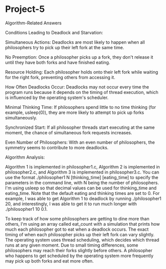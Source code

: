 # Project-5

Algorithm-Related Answers

Conditions Leading to Deadlock and Starvation:

Simultaneous Actions: 
Deadlocks are most likely to happen when all philosophers try to pick up their left fork at the same time.

No Preemption:
Once a philosopher picks up a fork, they don't release it until they have both forks and have finished eating.

Resource Holding: 
Each philosopher holds onto their left fork while waiting for the right fork, preventing others from accessing it.

How Often Deadlocks Occur:
Deadlocks may not occur every time the program runs because it depends on the timing of thread execution, which is influenced by the operating system's scheduler.

Minimal Thinking Time: 
If philosophers spend little to no time thinking (for example, usleep(0)), they are more likely to attempt to pick up forks simultaneously.

Synchronized Start: 
If all philosopher threads start executing at the same moment, the chance of simultaneous fork requests increases.

Even Number of Philosophers: 
With an even number of philosophers, the symmetry seems to contribute to more deadlocks.

Algorithm Analysis:

Algorithm 1 is implemented in philosopher1.c, Algorithm 2 is implemented in philosopher2.c, and Algorithm 3 is implemented in philosopher3.c. You can use the format ./philosopher1 N [thinking_time] [eating_time] to specify the parameters in the command line, with N being the number of philosophers. I'm using usleep so that decimal values can be used for thinking_time and eating_time. Note that the default eating and thinking times are set to 0. For example, I was able to get Algorithm 1 to deadlock by running ./philosopher1 20, and interestingly, I was able to get it to run much longer with ./philosopher1 10 0.1.

To keep track of how some philosophers are getting to dine more than others, I'm using an array called eat_count with a simulation that prints how much each philosopher got to eat when a deadlock occurs. The exact timing of when each philosopher picks up their left fork can vary slightly. The operating system uses thread scheduling, which decides which thread runs at any given moment. Due to small timing differences, some philosophers may reach their forks slightly before others. A philosopher who happens to get scheduled by the operating system more frequently may pick up both forks and eat more often.